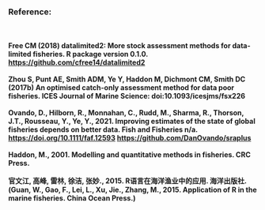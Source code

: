 ### Reference:
<br><br>**Free CM (2018) datalimited2: More stock assessment methods for data-limited fisheries. R package version 0.1.0. https://github.com/cfree14/datalimited2**
<br><br>**Zhou S, Punt AE, Smith ADM, Ye Y, Haddon M, Dichmont CM, Smith DC (2017b) An optimised catch-only assessment method for data poor fisheries. ICES Journal of Marine Science: doi:10.1093/icesjms/fsx226**
<br><br>**Ovando, D., Hilborn, R., Monnahan, C., Rudd, M., Sharma, R., Thorson, J.T., Rousseau, Y., Ye, Y., 2021. Improving estimates of the state of global fisheries depends on better data. Fish and Fisheries n/a. https://doi.org/10.1111/faf.12593  https://github.com/DanOvando/sraplus**
<br><br>**Haddon, M., 2001. Modelling and quantitative methods in fisheries. CRC Press.**
<br><br>**官文江, 高峰, 雷林, 徐洁, 张妙., 2015. R语言在海洋渔业中的应用. 海洋出版社. (Guan, W., Gao, F., Lei, L., Xu, Jie., Zhang, M., 2015. Application of R in the marine fisheries. China Ocean Press.)**
